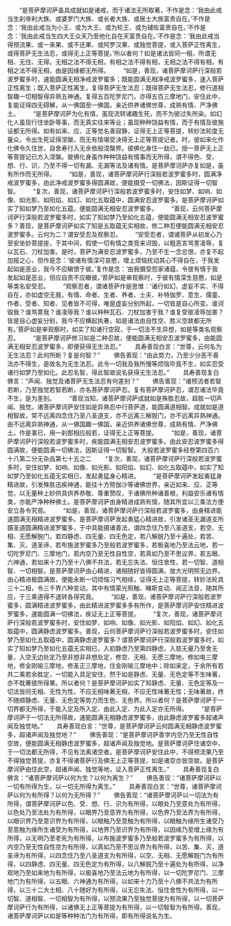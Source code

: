 <!-- { "loadSidebar": true } -->
　　“是菩萨摩诃萨虽具成就如是诸戒，而于诸法无所取著，不作是念：‘我由此戒当生刹帝利大族、或婆罗门大族、或长者大族、或居士大族富贵自在。’不作是念：‘我由此戒当为小王、或为大王、或为轮王、或为辅佐富贵自在。’不作是念：‘我由此戒当生四大王众天乃至他化自在天富贵自在。’不作是念：‘我由此戒当得预流果、或一来果、或不还果、或阿罗汉果、或独觉菩提，或入菩萨正性离生，或得菩萨无生法忍，或得无上正等菩提。’所以者何？如是诸法皆同一相，所谓无相、无住、无得。无相之法不得无相，有相之法不得有相，无相之法不得有相，有相之法不得无相，由是因缘都无所得。
　　“如是，善现，诸菩萨摩诃萨行深般若波罗蜜多时，速能圆满无相净戒波罗蜜多；既能圆满无相净戒波罗蜜多，速入菩萨正性离生；既入菩萨正性离生，复得菩萨无生法忍；既得菩萨无生法忍，修行道相智趣一切相智得异熟五神通。复得五百陀罗尼门，亦得五百三摩地门，安住此中，复能证得四无碍解，从一佛国至一佛国，亲近供养诸佛世尊，成熟有情、严净佛土。
　　“是菩萨摩诃萨为化有情，虽现流转诸趣生死，而不为彼过失所染。如幻化人虽现行住坐卧等事，而无真实往来等业；虽现种种饶益有情，而于有情及彼施设都无所得。如有如来、应、正等觉名善寂静，证得无上正等菩提，转妙法轮度无量众，令出生死证得涅槃，而无有情堪受决得无上正等菩提记者。时，彼如来化作化佛令久住世，自舍寿行入无余依般涅槃界。彼佛化身住一劫已，授一菩萨无上正等菩提记已方入涅槃。彼佛化身虽作种种饶益有情事而无所得，谓不得色、受、想、行、识，乃至不得一切有漏、无漏等法及诸有情。是菩萨摩诃萨亦复如是，虽有所作而无所得。
　　“如是，善现，诸菩萨摩诃萨行深般若波罗蜜多时，圆满净戒波罗蜜多，由此净戒波罗蜜多得圆满故，便能摄受一切佛法，因斯证得一切智智。
　　“复次，善现，诸菩萨摩诃萨行深般若波罗蜜多时，安住如梦、如响、如像、如光影、如阳焰、如幻、如化五取蕴中，圆满安忍波罗蜜多。是菩萨摩诃萨如实了知如梦乃至如化五蕴，便能圆满无相安忍波罗蜜多。
　　“善现，云何菩萨摩诃萨行深般若波罗蜜多时，如实了知如梦乃至如化五蕴，便能圆满无相安忍波罗蜜多？善现，是菩萨摩诃萨如实了知是五取蕴无实相故，修二种忍便能圆满无相安忍波罗蜜多。云何为二？谓安受忍及观察忍。
　　“安受忍者，谓诸菩萨从初发心乃至安坐妙菩提座，于其中间，假使一切有情之类竞来诃毁，以粗恶言骂詈凌辱，复以瓦石、刀杖加害。是时，菩萨为满安忍波罗蜜多，乃至不生一念忿恨，亦复不起加报之心，但作是念：‘彼诸有情深可哀愍，增上烦恼扰动其心不得自在，于我发起如是恶业，我今不应瞋恨于彼。’复作是念：‘由我摄受怨家诸蕴，令彼有情于我发起如是恶业，但应自责不应瞋彼。’菩萨如是审观察时，于彼有情深生慈愍，如是等类名安受忍。
　　“观察忍者，谓诸菩萨作是思惟：‘诸行如幻、虚妄不实、不得自在，亦如虚空无我，有情、命者、生者、养者、士夫、补特伽罗、意生、儒童、作者、受者、知者、见者皆不可得，唯是虚妄分别所起，一切皆是自心所变。谁诃毁我？谁骂詈我？谁凌辱我？谁以种种瓦石、刀杖加害于我？谁复受彼凌辱加害？皆是自心虚妄分别，我今不应横起执著，如是诸法由自性空、胜义空故都无所有。’菩萨如是审观察时，如实了知诸行空寂，于一切法不生异想，如是等类名观察忍。
　　“是菩萨摩诃萨修习如是二种忍故，便能圆满无相安忍波罗蜜多，由能圆满无相安忍波罗蜜多，即便获得无生法忍。”
　　具寿善现白言：“世尊，云何名为无生法忍？此何所断？复是何智？”
　　佛告善现：“由此势力，乃至少分恶不善法亦不得生，是故名为无生法忍。此令一切我及我所慢等烦恼毕竟不生，如实忍受诸行如梦乃至如化。此忍名智，得此智故说名获得无生法忍。”
　　具寿善现复白佛言：“声闻、独觉及诸菩萨无生法忍有何差别？”
　　佛告善现：“诸预流者若智若断，乃至独觉若智若断，亦名菩萨摩诃萨忍。复有菩萨摩诃萨忍，谓忍诸法毕竟不生，是为差别。
　　“善现当知，诸菩萨摩诃萨成就如是殊胜忍故，超胜一切声闻、独觉。诸菩萨摩诃萨安住如是异熟忍中行菩萨道，能圆满道相智。成就如是道相智故，常不远离四念住乃至八圣道支，亦不远离三解脱门，亦不远离异熟神通。由不远离异熟神通，从一佛国趣一佛国，亲近供养诸佛世尊，成熟有情、严净佛土。作是事已，用一刹那相应般若，证得无上正等菩提。
　　“如是，善现，诸菩萨摩诃萨行深般若波罗蜜多时，疾能圆满无相安忍波罗蜜多。由此安忍波罗蜜多得圆满故，便能圆满一切佛法，因斯证得一切智智。
大般若波罗蜜多经卷第四百六十八第二分无杂品第七十五之二
　　“复次，善现，诸菩萨摩诃萨行深般若波罗蜜多时，安住如梦、如响、如像、如光影、如阳焰、如幻、如化五取蕴中，如实了知如梦乃至如化五蕴无实相已，发起勇猛身心精进。
　　“是菩萨摩诃萨发起勇猛身精进故，引发殊胜迅疾神通，能往十方殑伽沙等诸佛世界，亲近如来、应、正等觉，以无量种上妙供具供养恭敬、尊重赞叹，于诸佛所种诸善根，利益安乐诸有情类，亦能严净种种佛土。是菩萨摩诃萨由身精进成熟有情，随其所宜以三乘法方便安立各令究竟。
　　“如是，善现，诸菩萨摩诃萨行深般若波罗蜜多，由身精进能速圆满无相精进波罗蜜多。是菩萨摩诃萨发起勇猛心精进故，引发诸圣无漏道支所摄圣道圆满精进波罗蜜多，于中具能摄诸善法，谓四念住乃至八圣道支，若空、无相、无愿解脱门，若四静虑、四无量、四无色定，若八解脱乃至十遍处，若苦、集、灭、道圣谛，若布施波罗蜜多乃至般若波罗蜜多，若极喜地乃至法云地，若一切陀罗尼门、三摩地门，若内空乃至无性自性空，若真如乃至不思议界，若五眼、六神通，若如来十力乃至十八佛不共法，若无忘失法、恒住舍性，若一切智、道相智、一切相智。是菩萨摩诃萨由心精进，诸相随好皆得圆满，放大光明照无边界。由心精进极圆满故，便能永断一切烦恼习气相续，证得无上正等菩提，转妙法轮具三十二相，令三千界六种变动。其中有情蒙光照触、睹斯变动、闻正法音，随其所应，于三乘道得不退转各得究竟。
　　“如是，善现，诸菩萨摩诃萨行深般若波罗蜜多，圆满精进波罗蜜多，由此精进波罗蜜多多有所作，是菩萨摩诃萨安住精进波罗蜜多，速能圆满一切佛法，疾证无上正等菩提。
　　“复次，善现，诸菩萨摩诃萨行深般若波罗蜜多时，安住如梦、如响、如像、如光影、如阳焰、如幻、如化五取蕴中，圆满静虑波罗蜜多。善现，云何菩萨摩诃萨行深般若波罗蜜多时，安住如梦乃至如化五取蕴中，圆满静虑波罗蜜多？谓菩萨摩诃萨行深般若波罗蜜多时，如实了知如梦乃至如化五蕴无实相已，入初静虑乃至第四静虑，入慈无量乃至舍无量，入空无边处定乃至非想非非想处定，修空、无相、无愿三摩地，修如电三摩地，修金刚喻三摩地，修圣正三摩地，住金刚喻三摩地中；除如来定，于余所有若共二乘若余胜定，一切能入具足安住，然于如是静虑、无量、无色定等不生味著，亦不耽著彼所得果。所以者何？是菩萨摩诃萨如实了知静虑、无量、无色定等及一切法皆同无相、无性为性，不应无相味著无相，不应无性味著无性；无味著故，终不随顺静虑、无量、无色定等势力而生色、无色界。所以者何？是菩萨摩诃萨于一切界都无所得，于能入定及所入定、由此入定、为此入定亦无所得。
　　“是菩萨摩诃萨于一切法无所得故，速能圆满无相静虑波罗蜜多，由此静虑波罗蜜多超诸声闻及独觉地。”
　　具寿善现白言：“世尊，是菩萨摩诃萨云何圆满无相静虑波罗蜜多，超诸声闻及独觉地？”
　　佛告善现：“是菩萨摩诃萨善学内空乃至无性自性空故，便能圆满无相静虑波罗蜜多，超诸声闻及独觉地。是菩萨摩诃萨住诸空中，于一切法都无所得，不见有法离诸空者。是菩萨摩诃萨安住此中，不得预流果乃至不得独觉菩提，亦复不得诸菩萨行及佛无上正等菩提，如是诸空亦皆空故。是菩萨摩诃萨由住此空，超诸声闻、独觉等地，证入菩萨正性离生。”
　　具寿善现复白佛言：“诸菩萨摩诃萨以何为生？以何为离生？”
　　佛告善现：“诸菩萨摩诃萨以一切有所得为生，以一切无所得为离生。”
　　具寿善现白言：“世尊，诸菩萨摩诃萨以何为有所得？以何为无所得？”
　　佛告善现：“诸菩萨摩诃萨以一切法为有所得，谓菩萨摩诃萨以色、受、想、行、识为有所得，以眼处乃至意处为有所得，以色处乃至法处为有所得，以眼界乃至意界为有所得，以色界乃至法界为有所得，以眼识界乃至意识界为有所得，以眼触乃至意触为有所得，以眼触为缘所生诸受乃至意触为缘所生诸受为有所得，以地界乃至识界为有所得，以因缘乃至增上缘为有所得，以无明乃至老死为有所得，以布施波罗蜜多乃至般若波罗蜜多为有所得，以内空乃至无性自性空为有所得，以真如乃至不思议界为有所得，以苦、集、灭、道圣谛为有所得，以四念住乃至八圣道支为有所得，以空、无相、无愿解脱门为有所得，以四静虑、四无量、四无色定为有所得，以八解脱乃至十遍处为有所得，以净观地乃至如来地为有所得，以极喜地乃至法云地为有所得，以一切陀罗尼门、三摩地门为有所得，以五眼、六神通为有所得，以如来十力乃至十八佛不共法为有所得，以三十二大士相、八十随好为有所得，以无忘失法、恒住舍性为有所得，以一切智、道相智、一切相智为有所得，以预流果乃至独觉菩提为有所得，以一切菩萨摩诃萨行为有所得，以诸佛无上正等菩提为有所得，以一切智智为有所得。善现，诸菩萨摩诃萨以如是等种种法门为有所得，即有所得说名为生。
